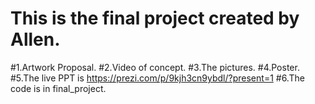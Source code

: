# This is the final project created by Allen.
#1.Artwork Proposal.
#2.Video of concept.
#3.The pictures.
#4.Poster.
#5.The live PPT is https://prezi.com/p/9kjh3cn9ybdl/?present=1
#6.The code is in final_project.

